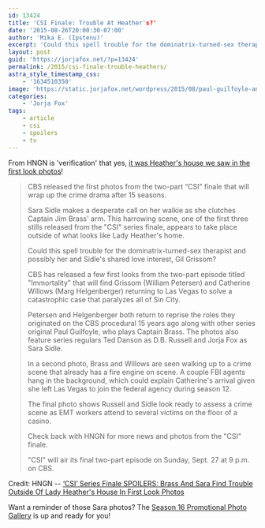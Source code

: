```yaml
---
id: 13424
title: 'CSI Finale: Trouble At Heather's?'
date: '2015-08-26T20:00:30-07:00'
author: 'Mika E. (Ipstenu)'
excerpt: 'Could this spell trouble for the dominatrix-turned-sex therapist and possibly her and Sara''s shared love interest, Gil Grissom?'
layout: post
guid: 'https://jorjafox.net/?p=13424'
permalink: /2015/csi-finale-trouble-heathers/
astra_style_timestamp_css:
    - '1634510350'
image: 'https://static.jorjafox.net/wordpress/2015/08/paul-guilfoyle-and-jorja-fox.jpg'
categories:
    - 'Jorja Fox'
tags:
    - article
    - csi
    - spoilers
    - tv
---
```


From HNGN is 'verification' that yes, <a href="https://jorjafox.net/2015/first-look-jorja-immortality/">it was Heather's house we saw in the first look photos</a>!

<blockquote>CBS released the first photos from the two-part “CSI” finale that will wrap up the crime drama after 15 seasons.

Sara Sidle makes a desperate call on her walkie as she clutches Captain Jim Brass' arm. This harrowing scene, one of the first three stills released from the "CSI" series finale, appears to take place outside of what looks like Lady Heather's home.

Could this spell trouble for the dominatrix-turned-sex therapist and possibly her and Sidle's shared love interest, Gil Grissom?

CBS has released a few first looks from the two-part episode titled "Immortality" that will find Grissom (William Petersen) and Catherine Willows (Marg Helgenberger) returning to Las Vegas to solve a catastrophic case that paralyzes all of Sin City.

Petersen and Helgenberger both return to reprise the roles they originated on the CBS procedural 15 years ago along with other series original Paul Guilfoyle, who plays Captain Brass. The photos also feature series regulars Ted Danson as D.B. Russell and Jorja Fox as Sara Sidle.

In a second photo, Brass and Willows are seen walking up to a crime scene that already has a fire engine on scene. A couple FBI agents hang in the background, which could explain Catherine's arrival given she left Las Vegas to join the federal agency during season 12.

The final photo shows Russell and Sidle look ready to assess a crime scene as EMT workers attend to several victims on the floor of a casino.

Check back with HNGN for more news and photos from the "CSI" finale.

"CSI" will air its final two-part episode on Sunday, Sept. 27 at 9 p.m. on CBS.</blockquote>

Credit: HNGN -- <a href="http://www.hngn.com/articles/123374/20150826/csi-series-finale-spoilers-brass-catherine-back-first-look-photos.htm">‘CSI’ Series Finale SPOILERS: Brass And Sara Find Trouble Outside Of Lady Heather's House In First Look Photos</a>

Want a reminder of those Sara photos? The <a href="https://jorjafox.net/gallery/tv/csi/pub/s16/promo/">Season 16 Promotional Photo Gallery</a> is up and ready for you!
